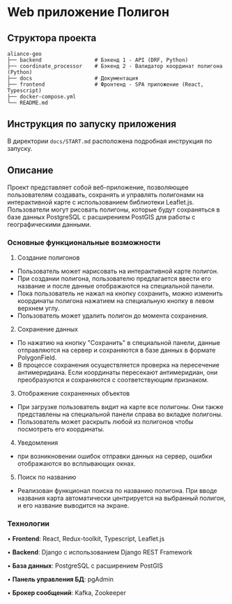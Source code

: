 # Web приложение Полигон

## Структора проекта
```
aliance-geo
├── backend                 # Бэкенд 1 - API (DRF, Python)
├── coordinate_processor    # Бэкенд 2 - Валидатор координат полигона (Python)
├── docs                    # Документация
├── frontend                # Фронтенд - SPA приложение (React, Typescript)
├── docker-compose.yml
└── README.md
```
## Инструкция по запуску приложения

В директории `docs/START.md` расположена подробная инструкция по запуску.

## Описание

Проект представляет собой веб-приложение, позволяющее пользователям создавать, сохранять и управлять полигонами на интерактивной карте с использованием библиотеки Leaflet.js. Пользователи могут рисовать полигоны, которые будут сохраняться в базе данных PostgreSQL с расширением PostGIS для работы с географическими данными.

### Основные функциональные возможности

1. Создание полигонов

* Пользователь может нарисовать на интерактивной карте полигон.
* При создании полигона, пользователю предлагается ввести его название и после данные отображаются на специальной панели.
* Пока пользователь не нажал на кнопку сохранить, можно изменить координаты полигона нажатием на специальную кнопку в левом верхнем углу.
* Пользователь может удалить полигон до момента сохранения.


2. Сохранение данных
* По нажатию на кнопку "Сохранить" в специальной панели, данные отправляются на сервер и сохраняются в базе данных в формате PolygonField.
* В процессе сохранения осуществляется проверка на пересечение антимеридиана. Если координаты пересекают антимеридиан, они преобразуются и сохраняются с соответствующим признаком.


3. Отображение сохраненных объектов
* При загрузке пользователь видит на карте все полигоны. Они также представлены на специальной панели справа во вкладке полигоны.
* Пользователь может раскрыть любой из полигонов чтобы посмотреть его координаты.

4. Уведомления
* при возникновении ошибок отправки данных на сервер, ошибки отображаются во всплывающих окнах.

5. Поиск по названию
* Реализован функционал поиска по названию полигона. При вводе названия карта автоматически центрируется на выбранный полигон, и его название выводится на экране.


### Технологии

• **Frontend**: React, Redux-toolkit, Typescript, Leaflet.js

• **Backend**: Django с использованием Django REST Framework

• **База данных**: PostgreSQL с расширением PostGIS

• **Панель управления БД**: pgAdmin

• **Брокер сообщений**: Kafka, Zookeeper